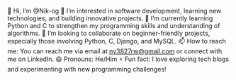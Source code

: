 👋 Hi, I’m @Nik-og
👀 I’m interested in software development, learning new technologies, and building innovative projects. 🌱 I’m currently learning Python and C to strengthen my programming skills and understanding of algorithms. 💞️ I’m looking to collaborate on beginner-friendly projects, especially those involving Python, C, Django, and MySQL. 📫 How to reach me: You can reach me via email at ny3827rw@gmail.com or connect with me on LinkedIn. 😄 Pronouns: He/Him ⚡ Fun fact: I love exploring tech blogs and experimenting with new programming challenges!

<!---
Nik-og/Nik-og is a ✨ special ✨ repository because its `README.md` (this file) appears on your GitHub profile.
You can click the Preview link to take a look at your changes.
--->
